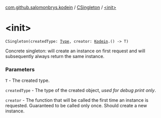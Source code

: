 [com.github.salomonbrys.kodein](../index.md) / [CSingleton](index.md) / [&lt;init&gt;](.)

# &lt;init&gt;

`CSingleton(createdType: `[`Type`](http://docs.oracle.com/javase/6/docs/api/java/lang/reflect/Type.html)`, creator: `[`Kodein`](../-kodein/index.md)`.() -> T)`

Concrete singleton: will create an instance on first request and will subsequently always return the same instance.

### Parameters

`T` - The created type.

`createdType` - The type of the created object, *used for debug print only*.

`creator` - The function that will be called the first time an instance is requested. Guaranteed to be called only once. Should create a new instance.